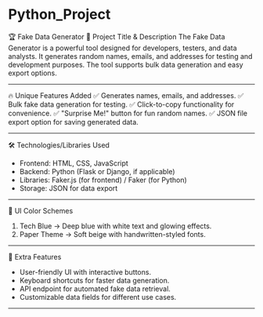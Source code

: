 # Python_Project
🏆 Fake Data Generator
📌 Project Title & Description
The Fake Data Generator is a powerful tool designed for developers, testers, and data analysts. It generates random names, emails, and addresses for testing and development purposes. The tool supports bulk data generation and easy export options.

---

🔥 Unique Features Added
✅ Generates names, emails, and addresses.
✅ Bulk fake data generation for testing.
✅ Click-to-copy functionality for convenience.
✅ "Surprise Me!" button for fun random names.
✅ JSON file export option for saving generated data.

---

🛠️ Technologies/Libraries Used
- Frontend: HTML, CSS, JavaScript
- Backend: Python (Flask or Django, if applicable)
- Libraries: Faker.js (for frontend) / Faker (for Python)
- Storage: JSON for data export

---

🎨 UI Color Schemes
1. Tech Blue → Deep blue with white text and glowing effects.
2. Paper Theme → Soft beige with handwritten-styled fonts.

---

 🤖 Extra Features
- User-friendly UI with interactive buttons.
- Keyboard shortcuts for faster data generation.
- API endpoint for automated fake data retrieval.
- Customizable data fields for different use cases.

---


